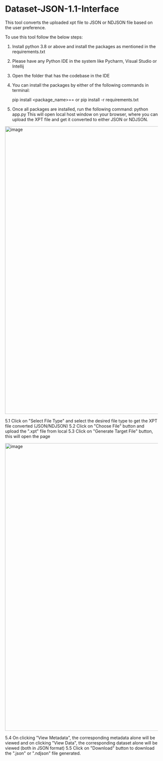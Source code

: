 # Dataset-JSON-1.1-Interface

This tool converts the uploaded xpt file to JSON or NDJSON file based on the user preference.

To use this tool follow the below steps:
1. Install python 3.8 or above and install the packages as mentioned in the requirements.txt
2. Please have any Python IDE in the system like Pycharm, Visual Studio or Intellij
3. Open the folder that has the codebase in the IDE
4. You can install the packages by either of the following commands in terminal:

   pip install <package_name>==<version>
   or pip install -r requirements.txt
   
5. Once all packages are installed, run the following command:
   python app.py
   This will open local host window on your browser, where you can upload the XPT file and get it converted to either JSON or NDJSON.
   
<img width="946" alt="image" src="https://github.com/user-attachments/assets/59667c15-942e-4bcc-bc9a-d9a0609e13f9">

   5.1 Click on "Select File Type" and select the desired file type to get the XPT file converted (JSON/NDJSON)
   5.2 Click on "Choose File" button and upload the ".xpt" file from local
   5.3 Click on "Generate Target File" button, this will open the page

<img width="946" alt="image" src="https://github.com/user-attachments/assets/723ad699-a54f-429a-ae02-a8a3543dc989">

   5.4 On clicking "View Metadata", the corresponding metadata alone will be viewed and on clicking "View Data", the corresponding dataset alone will be viewed (both in JSON format)
   5.5 Click on "Download" button to download the ".json" or ".ndjson" file generated.


